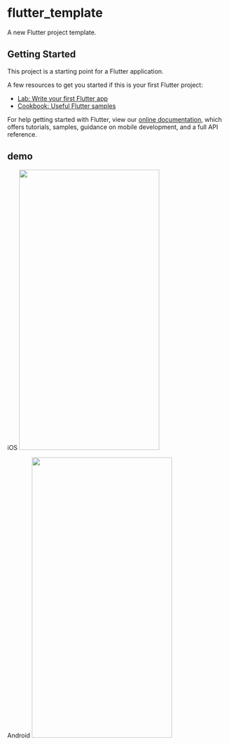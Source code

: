 # flutter_template

A new Flutter project template.

## Getting Started

This project is a starting point for a Flutter application.

A few resources to get you started if this is your first Flutter project:

- [Lab: Write your first Flutter app](https://flutter.io/docs/get-started/codelab)
- [Cookbook: Useful Flutter samples](https://flutter.io/docs/cookbook)

For help getting started with Flutter, view our 
[online documentation](https://flutter.io/docs), which offers tutorials, 
samples, guidance on mobile development, and a full API reference.

## demo
iOS
<img src="https://github.com/LDKFighter/flutter_template/blob/master/examples/ios.png" width="320" height="640"/>

Android
<img src="https://github.com/LDKFighter/flutter_template/blob/master/examples/android.png" width="320" height="640"/>
